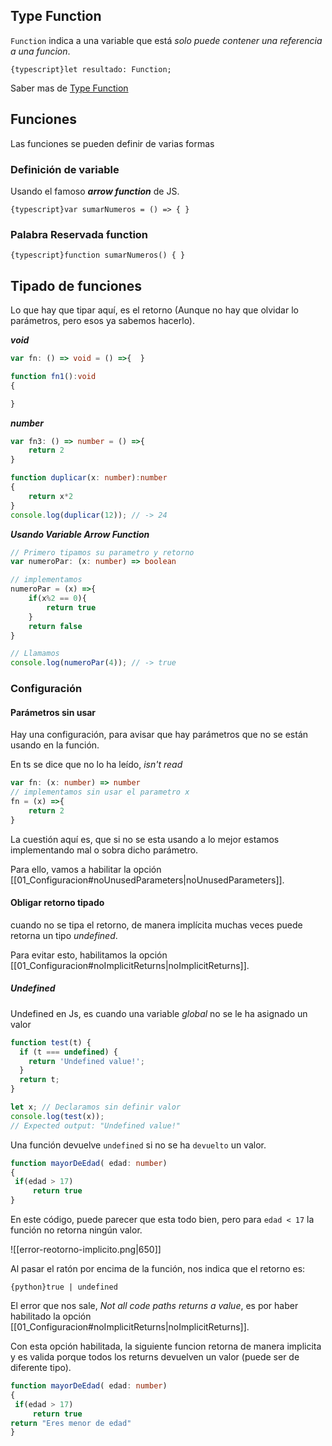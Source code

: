 ## Type Function

`Function` indica a una variable que está *solo puede contener una referencia a una funcion*.

`{typescript}let resultado: Function;`

Saber mas de [Type Function](https://dev.to/duxtech/fundamentos-de-typescript-10-type-function-1lic)
## Funciones

Las funciones se pueden definir de varias formas

### Definición de variable

Usando el famoso ***arrow function*** de JS.

`{typescript}var sumarNumeros = () => { }`

### Palabra Reservada function

`{typescript}function sumarNumeros() { }`

## Tipado de funciones

Lo que hay que tipar aquí, es el retorno (Aunque no hay que olvidar lo parámetros, pero esos ya sabemos hacerlo).

***void***

```typescript title="Tipado en Retorno void"
var fn: () => void = () =>{  }

function fn1():void
{

}
```

***number***

```typescript title="Tipado en Retorno number"
var fn3: () => number = () =>{
    return 2
}

function duplicar(x: number):number
{
    return x*2
}
console.log(duplicar(12)); // -> 24
```

***Usando Variable Arrow Function***

```typescript title="Usando variables con ArrowFunction"
// Primero tipamos su parametro y retorno
var numeroPar: (x: number) => boolean

// implementamos
numeroPar = (x) =>{
    if(x%2 == 0){
        return true
    }
    return false
}

// Llamamos
console.log(numeroPar(4)); // -> true
```

### Configuración

#### Parámetros sin usar

Hay una configuración, para avisar que hay parámetros que no se están usando en la función.

En ts se dice que no lo ha leído, *isn't read*

```typescript title="Usando variables con ArrowFunction"
var fn: (x: number) => number
// implementamos sin usar el parametro x
fn = (x) =>{
    return 2
}
```

La cuestión aquí es, que si no se esta usando a lo mejor estamos implementando mal o sobra dicho parámetro.

Para ello, vamos a habilitar la opción [[01_Configuracion#noUnusedParameters|noUnusedParameters]].

#### Obligar retorno tipado

cuando no se tipa el retorno, de manera implícita muchas veces puede retorna un tipo *undefined*.

Para evitar esto, habilitamos la opción [[01_Configuracion#noImplicitReturns|noImplicitReturns]].

##### Undefined
Undefined en Js, es cuando una variable *global* no se le ha asignado un valor

```javascript title="Variable Global sin asignar Valor"
function test(t) {
  if (t === undefined) {
    return 'Undefined value!';
  }
  return t;
}

let x; // Declaramos sin definir valor
console.log(test(x));
// Expected output: "Undefined value!"
```

Una función devuelve `undefined` si no se ha `devuelto` un valor.

```typescript title="function sin devolver valor"
function mayorDeEdad( edad: number)
{
 if(edad > 17)
	 return true
}
```

En este código, puede parecer que esta todo bien, pero para `edad < 17` la función no retorna ningún valor.

![[error-reotorno-implicito.png|650]]

Al pasar el ratón por encima de la función, nos indica que el retorno es:

`{python}true | undefined`

El error que nos sale, _Not all code paths returns a value_, es por haber habilitado la opción [[01_Configuracion#noImplicitReturns|noImplicitReturns]]. 

Con esta opción habilitada, la siguiente funcion retorna de manera implicita y es valida porque todos los returns devuelven un valor (puede ser de diferente tipo).

```typescript title="function implícita"
function mayorDeEdad( edad: number)
{
 if(edad > 17)
	 return true
return "Eres menor de edad"
}
```